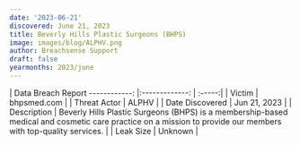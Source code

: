 ```yaml
---
date: '2023-06-21'
discovered: June 21, 2023
title: Beverly Hills Plastic Surgeons (BHPS)
image: images/blog/ALPHV.png
author: Breachsense Support
draft: false
yearmonths: 2023/june
---
```



| Data Breach Report
------------:     |:-------------:    | :-----:|
| Victim      | bhpsmed.com      | 
| Threat Actor      | ALPHV      | 
| Date Discovered      | Jun 21, 2023      | 
| Description      | Beverly Hills Plastic Surgeons (BHPS) is a membership-based medical and cosmetic care practice on a mission to provide our members with top-quality services.      | 
| Leak Size      | Unknown      | 

